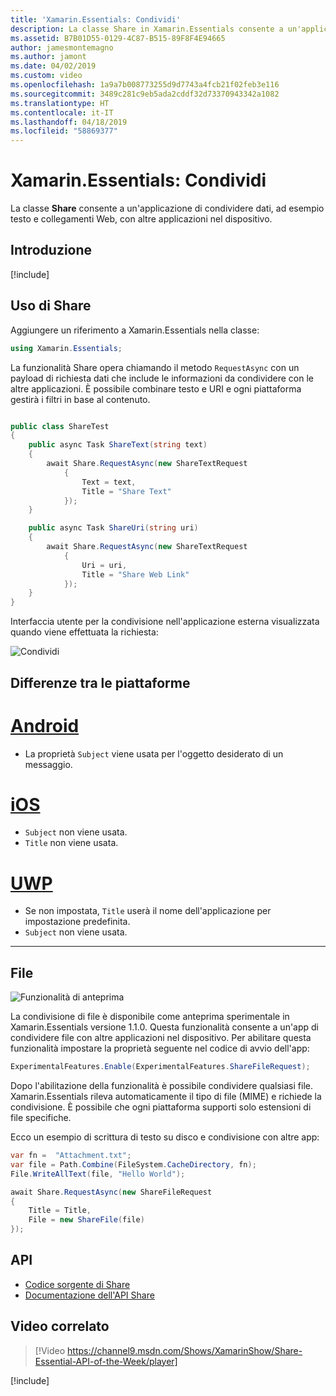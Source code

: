 ```yaml
---
title: 'Xamarin.Essentials: Condividi'
description: La classe Share in Xamarin.Essentials consente a un'applicazione di condividere dati, ad esempio testo e collegamenti Web, con altre applicazioni nel dispositivo.
ms.assetid: B7B01D55-0129-4C87-B515-89F8F4E94665
author: jamesmontemagno
ms.author: jamont
ms.date: 04/02/2019
ms.custom: video
ms.openlocfilehash: 1a9a7b008773255d9d7743a4fcb21f02feb3e116
ms.sourcegitcommit: 3489c281c9eb5ada2cddf32d73370943342a1082
ms.translationtype: HT
ms.contentlocale: it-IT
ms.lasthandoff: 04/18/2019
ms.locfileid: "58869377"
---
```

# <a name="xamarinessentials-share"></a>Xamarin.Essentials: Condividi

La classe **Share** consente a un'applicazione di condividere dati, ad esempio testo e collegamenti Web, con altre applicazioni nel dispositivo.

## <a name="get-started"></a>Introduzione

[!include[](~/essentials/includes/get-started.md)]

## <a name="using-share"></a>Uso di Share

Aggiungere un riferimento a Xamarin.Essentials nella classe:

```csharp
using Xamarin.Essentials;
```

La funzionalità Share opera chiamando il metodo `RequestAsync` con un payload di richiesta dati che include le informazioni da condividere con le altre applicazioni. È possibile combinare testo e URI e ogni piattaforma gestirà i filtri in base al contenuto.

```csharp

public class ShareTest
{
    public async Task ShareText(string text)
    {
        await Share.RequestAsync(new ShareTextRequest
            {
                Text = text,
                Title = "Share Text"
            });
    }

    public async Task ShareUri(string uri)
    {
        await Share.RequestAsync(new ShareTextRequest
            {
                Uri = uri,
                Title = "Share Web Link"
            });
    }
}
```

Interfaccia utente per la condivisione nell'applicazione esterna visualizzata quando viene effettuata la richiesta:

![Condividi](images/share.png)

## <a name="platform-differences"></a>Differenze tra le piattaforme

# <a name="androidtabandroid"></a>[Android](#tab/android)

* La proprietà `Subject` viene usata per l'oggetto desiderato di un messaggio.

# <a name="iostabios"></a>[iOS](#tab/ios)

* `Subject` non viene usata.
* `Title` non viene usata.

# <a name="uwptabuwp"></a>[UWP](#tab/uwp)

* Se non impostata, `Title` userà il nome dell'applicazione per impostazione predefinita.
* `Subject` non viene usata.

-----

## <a name="files"></a>File

![Funzionalità di anteprima](~/media/shared/preview.png)

La condivisione di file è disponibile come anteprima sperimentale in Xamarin.Essentials versione 1.1.0. Questa funzionalità consente a un'app di condividere file con altre applicazioni nel dispositivo. Per abilitare questa funzionalità impostare la proprietà seguente nel codice di avvio dell'app:

```csharp
ExperimentalFeatures.Enable(ExperimentalFeatures.ShareFileRequest);
```

Dopo l'abilitazione della funzionalità è possibile condividere qualsiasi file. Xamarin.Essentials rileva automaticamente il tipo di file (MIME) e richiede la condivisione. È possibile che ogni piattaforma supporti solo estensioni di file specifiche.

Ecco un esempio di scrittura di testo su disco e condivisione con altre app:

```csharp
var fn =  "Attachment.txt";
var file = Path.Combine(FileSystem.CacheDirectory, fn);
File.WriteAllText(file, "Hello World");

await Share.RequestAsync(new ShareFileRequest
{
    Title = Title,
    File = new ShareFile(file)
});
```

## <a name="api"></a>API

- [Codice sorgente di Share](https://github.com/xamarin/Essentials/tree/master/Xamarin.Essentials/Share)
- [Documentazione dell'API Share](xref:Xamarin.Essentials.Share)

## <a name="related-video"></a>Video correlato

> [!Video https://channel9.msdn.com/Shows/XamarinShow/Share-Essential-API-of-the-Week/player]

[!include[](~/essentials/includes/xamarin-show-essentials.md)]
